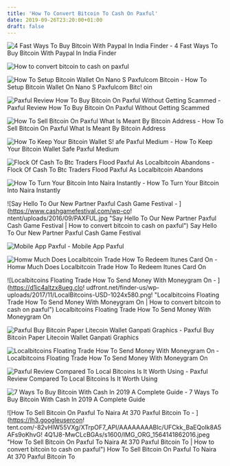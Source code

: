 ```yaml
---
title: 'How To Convert Bitcoin To Cash On Paxful'
date: 2019-09-26T23:20:00+01:00
draft: false
---
```


![4 Fast Ways To Buy Bitcoin With Paypal In India Finder - ](https://d1ic4altzx8ueg.cloudfront.net/finder-au/wp-uploads/2017/11/Paxful-PayPal-1024x737.png "4 Fast Ways To Buy Bitcoin With Paypal In India Finder | How to convert bitcoin to cash on paxful") 4 Fast Ways To Buy Bitcoin With Paypal In India Finder

![How to convert bitcoin to cash on paxful](https://www.coincola.com/blog/wp-content/uploads/2019/04/coincola-vs-paxful.jpg "How to convert bitcoin to cash on paxful") 

![How To Setup Bitcoin Wallet On Nano S Paxfulcom Bitcoin - ](https://totalcrypto.io/wp-content/uploads/2019/01/Paxful-Create-Bitcoin-Wallet.png "How To Setup Bitcoin Wallet On Nano S Paxfulcom Bitcoin | How to convert bitcoin to cash on paxful") How To Setup Bitcoin Wallet On Nano S Paxfulcom Bitc! oin

![Paxful Review How To Buy Bitcoin On Paxful Without Getting Scammed - ](https://cryptotothemasses.com/wp-content/uploads/2017/11/paxful-review.png "Paxful Review How To Buy Bitcoin On Paxful Without Getting Scammed | How to convert bitcoin to cash on paxful") Paxful Review How To Buy Bitcoin On Paxful Without Getting Scammed

![How To Sell Bitcoin On Paxful What Is Meant By Bitcoin Address - ](http://cdn2.echeck.org/wp-content/uploads/2017/08/Change-your-settings-and-security-too-with-paxful.png "How To Sell Bitcoin On Paxful What Is Meant By Bitcoin Address | How to convert bitcoin to cash on paxful") How To Sell Bitcoin On Paxful What Is Meant By Bitcoin Address

![How To Keep Your Bitcoin Wallet S!   afe Paxful Medium - ](https://miro.medium.com/max/1838/1*yIV329J6myLY-T-mBbqV2w.jpeg "How To Keep Your Bitcoin Wallet S!   afe Paxful Medium | How to convert bitcoin to cash on paxful") How To Keep Your Bitcoin Wallet Safe Paxful Medium

![Flock Of Cash To Btc Traders Flood Paxful As Localbitcoin Abandons - ](https://wethecryptos.net/wp-content/uploads/2019/06/Flock-Of-Cash-To-BTC-Traders-Flood-Paxful-As-LocalBitcoin-Abandons-Its-Loyal-Users-min-1024x688.jpg "Flock Of Cash To Btc Traders Flood Paxful As Localbitcoin Abandons | How to convert bitcoin to cash on paxful") Flock Of Cash To Btc Traders Flood Paxful As Localbitcoin Abandons

![How To Turn Your Bitcoin Into Naira Instantly - ](https://i.ytimg.com/vi/DGpYiZXpXrM/maxresdefault.jpg "How To Turn Your Bitcoin Into Naira Instantly | How to convert bitcoin to cash on paxful") How To Turn Your Bitcoin Into Naira Instantly

![Say Hello To Our New Partner Paxful Cash Game Festival - ](https://www.cashgamefestival.com/wp-co!   ntent/uploads/2016/09/PAXFUL.jpg "Say Hello To Our New Partner Paxful Cash Game Festival | How to convert bitcoin to cash on paxful") Say Hello To Our New Partner Paxful Cash Game Festival

![Mobile App Paxful - ](https://paxful.zendesk.com/hc/article_attachments/360036068014/2.png "Mobile App Paxful | How to convert bitcoin to cash on paxful") Mobile App Paxful

![Homw Much Does Localbitcoin Trade How To Redeem Itunes Card On - ](https://www.deepwebsiteslinks.com/wp-content/uploads/2017/04/paxful-6.jpg "Homw Much Does Localbitcoin Trade How To Redeem Itunes Card On | How to convert bitcoin to cash on paxful") Homw Much Does Localbitcoin Trade How To Redeem Itunes Card On

![Localbitcoins Floating Trade How To Send Money With Moneygram On - ](https://d1ic4altzx8ueg.clo!   udfront.net/finder-us/wp-uploads/2017/11/LocalBitcoins-USD-1024x580.png!    "Localbitcoins Floating Trade How To Send Money With Moneygram On | How to convert bitcoin to cash on paxful") Localbitcoins Floating Trade How To Send Money With Moneygram On

![Paxful Buy Bitcoin Paper Litecoin Wallet Ganpati Graphics - ](https://bitcoinhowbuy.com/wp-content/uploads/2017/07/buy-btc-with-paypal-paxful-guide.png "Paxful Buy Bitcoin Paper Litecoin Wallet Ganpati Graphics | How to convert bitcoin to cash on paxful") Paxful Buy Bitcoin Paper Litecoin Wallet Ganpati Graphics

![Localbitcoins Floating Trade How To Send Money With Moneygram On - ](https://d1ic4altzx8ueg.cloudfront.net/finder-us/wp-uploads/sites/5/2017/11/Screen-Shot-2018-03-10-at-7.20.08-PM.png "Localbitcoins Floating Trade How To Send Money With Mo!   neygram On | How to convert bitcoin to cash on paxful") Localbitcoins Floating Trade How To Send Money With Moneygram On

![Paxful Review Compared To Local Bitcoins Is It Worth Using - ](https://bitcoin-millionaire.com/wp-content/uploads/2018/06/Paxful_Resource_review_Bitcoin_millionaire-900x550.jpg "Paxful Review Compared To Local Bitcoins Is It Worth Using | How to convert bitcoin to cash on paxful") Paxful Review Compared To Local Bitcoins Is It Worth Using

![7 Ways To Buy Bitcoin With Cash In 2019 A Complete Guide - ](https://99bitcoins.com/wp-content/uploads/2018/11/Screen-Shot-2018-11-23-at-9.10.54.png "7 Ways To Buy Bitcoin With Cash In 2019 A Complete Guide | How to convert bitcoin to cash on paxful") 7 Ways To Buy Bitcoin With Cash In 2019 A Complete Guide

![How To Sell Bitcoin On Paxful To Naira At 370 Paxful Bitcoin To - ](https://lh3.googleusercon!   tent.com/-82vHlW55VXg/XTrpOF7_API/AAAAAAAABlc/UFCkk_BaEQoIk8A5AFs9oKhvG!   4Q1J8-MwCLcBGAs/s1600/IMG_ORG_1564141862016.jpeg "How To Sell Bitcoin On Paxful To Naira At 370 Paxful Bitcoin To | How to convert bitcoin to cash on paxful") How To Sell Bitcoin On Paxful To Naira At 370 Paxful Bitcoin To